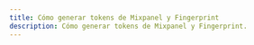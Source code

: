 ```yaml
---
title: Cómo generar tokens de Mixpanel y Fingerprint
description: Cómo generar tokens de Mixpanel y Fingerprint.
---
```

